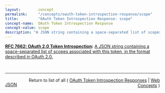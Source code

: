 ```yaml
---
layout:        concept
permalink:     "/concepts/oauth-token-introspection-response/scope"
title:         "OAuth Token Introspection Response: scope"
concept-name:  OAuth Token Introspection Response
concept-value: scope
description: "A JSON string containing a space-separated list of scopes associated with this token, in the format described in OAuth 2.0."
---
```


**[RFC 7662: OAuth 2.0 Token Introspection](/specs/IETF/RFC/7662 "This specification defines a method for a protected resource to query an OAuth 2.0 authorization server to determine the active state of an OAuth 2.0 token and to determine meta-information about this token. OAuth 2.0 deployments can use this method to convey information about the authorization context of the token from the authorization server to the protected resource."):** [A JSON string containing a space-separated list of scopes associated with this token, in the format described in OAuth 2.0.](http://tools.ietf.org/html/rfc7662#section-2.2 "Read documentation for OAuth Token Introspection Response &#34;scope&#34;")

<br/>
<hr/>

<p style="float : left"><a href="./scope.json" title="JSON representing this particular Web Concept value">JSON</a></p>
<p style="text-align: right">Return to list of all ( <a href="../oauth-token-introspection-responses">OAuth Token Introspection Responses</a> | <a href="../">Web Concepts</a> )</p>
